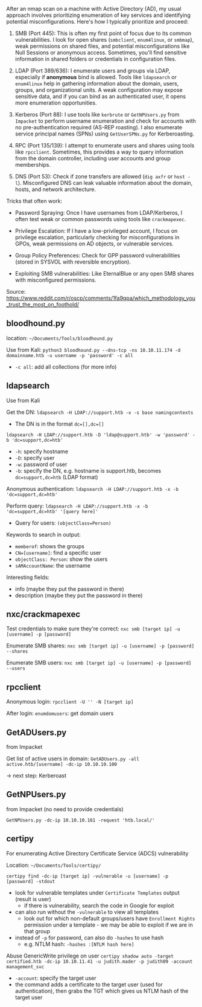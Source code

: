 After an nmap scan on a machine with Active Directory (AD), my usual approach involves prioritizing enumeration of key services and identifying potential misconfigurations. Here's how I typically prioritize and proceed:

1. SMB (Port 445): This is often my first point of focus due to its common vulnerabilities. I look for open shares (`smbclient`, `enum4linux`, or `smbmap`), weak permissions on shared files, and potential misconfigurations like Null Sessions or anonymous access. Sometimes, you'll find sensitive information in shared folders or credentials in configuration files.
    
2. LDAP (Port 389/636): I enumerate users and groups via LDAP, especially if **anonymous** bind is allowed. Tools like `ldapsearch` or `enum4linux` help in gathering information about the domain, users, groups, and organizational units. A weak configuration may expose sensitive data, and if you can bind as an authenticated user, it opens more enumeration opportunities.
    
3. Kerberos (Port 88): I use tools like `kerbrute` or `GetNPUsers.py` from `Impacket` to perform username enumeration and check for accounts with no pre-authentication required (AS-REP roasting). I also enumerate service principal names (SPNs) using `GetUserSPNs.py` for Kerberoasting.
    
4. RPC (Port 135/139): I attempt to enumerate users and shares using tools like `rpcclient`. Sometimes, this provides a way to query information from the domain controller, including user accounts and group memberships.
    
5. DNS (Port 53): Check if zone transfers are allowed (`dig axfr` or `host -l`). Misconfigured DNS can leak valuable information about the domain, hosts, and network architecture.
    

Tricks that often work:

- Password Spraying: Once I have usernames from LDAP/Kerberos, I often test weak or common passwords using tools like `crackmapexec`.
    
- Privilege Escalation: If I have a low-privileged account, I focus on privilege escalation, particularly checking for misconfigurations in GPOs, weak permissions on AD objects, or vulnerable services.
    
- Group Policy Preferences: Check for GPP password vulnerabilities (stored in SYSVOL with reversible encryption).
    
- Exploiting SMB vulnerabilities: Like EternalBlue or any open SMB shares with misconfigured permissions.

Source: https://www.reddit.com/r/oscp/comments/1fa9qpa/which_methodology_you_trust_the_most_on_foothold/



## bloodhound.py
location: `~/Documents/Tools/bloodhound.py`

Use from Kali:
`python3 bloodhound.py --dns-tcp -ns 10.10.11.174 -d domainname.htb -u username -p 'password' -c all`
- `-c all`: add all collections (for more info)

## ldapsearch

Use from Kali

Get the DN:
`ldapsearch -H LDAP://support.htb -x -s base namingcontexts`
- The DN is in the format `dc=[],dc=[]`

`ldapsearch -H LDAP://support.htb -D 'ldap@support.htb' -w 'password' -b 'dc=support,dc=htb'`
- `-h`: specify hostname
- `-D`: specify user
- `-w`: password of user
- `-b`: specify the DN, e.g. hostname is support.htb, becomes `dc=support,dc=htb` (LDAP format)

Anonymous authentication:
`ldapsearch -H LDAP://support.htb -x -b 'dc=support,dc=htb'`

Perform query:
`ldapsearch -H LDAP://support.htb -x -b 'dc=support,dc=htb' '[query here]'`
- Query for users: `(objectClass=Person)`

Keywords to search in output:
- `memberof`: shows the groups
- `CN=[username]`: find a specific user
- `objectClass: Person`: show the users
- `sAMAccountName`: the username

Interesting fields: 
- info (maybe they put the password in there)
- description (maybe they put the password in there)

## nxc/crackmapexec

Test credentials to make sure they're correct:
`nxc smb [target ip] -u [username] -p [password]`

Enumerate SMB shares:
`nxc smb [target ip] -u [username] -p [password] --shares`

Enumerate SMB users:
`nxc smb [target ip] -u [username] -p [password] --users`

## rpcclient

Anonymous login:
`rpcclient -U '' -N [target ip]`

After login:
`enumdomusers`: get domain users

## GetADUsers.py
from Impacket

Get list of active users in domain:
`GetADUsers.py -all active.htb/[username] -dc-ip 10.10.10.100`

-> next step: Kerberoast
## GetNPUsers.py
from Impacket (no need to provide credentials)

`GetNPUsers.py -dc-ip 10.10.10.161 -request 'htb.local/'`


## certipy
For enumerating Active Directory Certificate Service (ADCS) vulnerability

Location: `~/Documents/Tools/certipy/`

`certipy find -dc-ip [target ip] -vulnerable -u [username] -p [password] -stdout`
- look for vulnerable templates under `Certificate Templates` output (result is user)
	- if there is vulnerability, search the code in Google for exploit 
- can also run without the `-vulnerable` to view all templates
	- look out for which non-default groups/users have `Enrollment Rights` permission under a template - we may be able to exploit if we are in that group
- instead of `-p` for password, can also do `-hashes` to use hash
	- e.g. NTLM hash: `-hashes :[NTLM hash here]`

Abuse GenericWrite privilege on user
`certipy shadow auto -target certified.htb -dc-ip 10.10.11.41 -u judith.mader -p judith09 -account management_svc`
- `-account`: specify the target user
- the command adds a certificate to the target user (used for authentication), then grabs the TGT which gives us NTLM hash of the target user